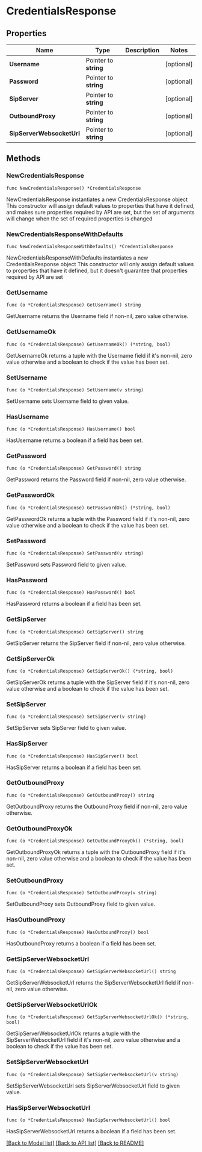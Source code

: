 # CredentialsResponse

## Properties

Name | Type | Description | Notes
------------ | ------------- | ------------- | -------------
**Username** | Pointer to **string** |  | [optional] 
**Password** | Pointer to **string** |  | [optional] 
**SipServer** | Pointer to **string** |  | [optional] 
**OutboundProxy** | Pointer to **string** |  | [optional] 
**SipServerWebsocketUrl** | Pointer to **string** |  | [optional] 

## Methods

### NewCredentialsResponse

`func NewCredentialsResponse() *CredentialsResponse`

NewCredentialsResponse instantiates a new CredentialsResponse object
This constructor will assign default values to properties that have it defined,
and makes sure properties required by API are set, but the set of arguments
will change when the set of required properties is changed

### NewCredentialsResponseWithDefaults

`func NewCredentialsResponseWithDefaults() *CredentialsResponse`

NewCredentialsResponseWithDefaults instantiates a new CredentialsResponse object
This constructor will only assign default values to properties that have it defined,
but it doesn't guarantee that properties required by API are set

### GetUsername

`func (o *CredentialsResponse) GetUsername() string`

GetUsername returns the Username field if non-nil, zero value otherwise.

### GetUsernameOk

`func (o *CredentialsResponse) GetUsernameOk() (*string, bool)`

GetUsernameOk returns a tuple with the Username field if it's non-nil, zero value otherwise
and a boolean to check if the value has been set.

### SetUsername

`func (o *CredentialsResponse) SetUsername(v string)`

SetUsername sets Username field to given value.

### HasUsername

`func (o *CredentialsResponse) HasUsername() bool`

HasUsername returns a boolean if a field has been set.

### GetPassword

`func (o *CredentialsResponse) GetPassword() string`

GetPassword returns the Password field if non-nil, zero value otherwise.

### GetPasswordOk

`func (o *CredentialsResponse) GetPasswordOk() (*string, bool)`

GetPasswordOk returns a tuple with the Password field if it's non-nil, zero value otherwise
and a boolean to check if the value has been set.

### SetPassword

`func (o *CredentialsResponse) SetPassword(v string)`

SetPassword sets Password field to given value.

### HasPassword

`func (o *CredentialsResponse) HasPassword() bool`

HasPassword returns a boolean if a field has been set.

### GetSipServer

`func (o *CredentialsResponse) GetSipServer() string`

GetSipServer returns the SipServer field if non-nil, zero value otherwise.

### GetSipServerOk

`func (o *CredentialsResponse) GetSipServerOk() (*string, bool)`

GetSipServerOk returns a tuple with the SipServer field if it's non-nil, zero value otherwise
and a boolean to check if the value has been set.

### SetSipServer

`func (o *CredentialsResponse) SetSipServer(v string)`

SetSipServer sets SipServer field to given value.

### HasSipServer

`func (o *CredentialsResponse) HasSipServer() bool`

HasSipServer returns a boolean if a field has been set.

### GetOutboundProxy

`func (o *CredentialsResponse) GetOutboundProxy() string`

GetOutboundProxy returns the OutboundProxy field if non-nil, zero value otherwise.

### GetOutboundProxyOk

`func (o *CredentialsResponse) GetOutboundProxyOk() (*string, bool)`

GetOutboundProxyOk returns a tuple with the OutboundProxy field if it's non-nil, zero value otherwise
and a boolean to check if the value has been set.

### SetOutboundProxy

`func (o *CredentialsResponse) SetOutboundProxy(v string)`

SetOutboundProxy sets OutboundProxy field to given value.

### HasOutboundProxy

`func (o *CredentialsResponse) HasOutboundProxy() bool`

HasOutboundProxy returns a boolean if a field has been set.

### GetSipServerWebsocketUrl

`func (o *CredentialsResponse) GetSipServerWebsocketUrl() string`

GetSipServerWebsocketUrl returns the SipServerWebsocketUrl field if non-nil, zero value otherwise.

### GetSipServerWebsocketUrlOk

`func (o *CredentialsResponse) GetSipServerWebsocketUrlOk() (*string, bool)`

GetSipServerWebsocketUrlOk returns a tuple with the SipServerWebsocketUrl field if it's non-nil, zero value otherwise
and a boolean to check if the value has been set.

### SetSipServerWebsocketUrl

`func (o *CredentialsResponse) SetSipServerWebsocketUrl(v string)`

SetSipServerWebsocketUrl sets SipServerWebsocketUrl field to given value.

### HasSipServerWebsocketUrl

`func (o *CredentialsResponse) HasSipServerWebsocketUrl() bool`

HasSipServerWebsocketUrl returns a boolean if a field has been set.


[[Back to Model list]](../README.md#documentation-for-models) [[Back to API list]](../README.md#documentation-for-api-endpoints) [[Back to README]](../README.md)


